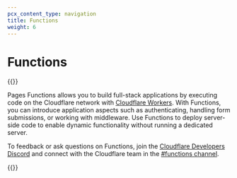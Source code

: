 ```yaml
---
pcx_content_type: navigation
title: Functions
weight: 6
---
```


# Functions

{{<render file="_pages_survey.md">}}

Pages Functions allows you to build full-stack applications by executing code on the Cloudflare network with [Cloudflare Workers](/workers/). With Functions, you can introduce application aspects such as authenticating, handling form submissions, or working with middleware. Use Functions to deploy server-side code to enable dynamic functionality without running a dedicated server.

To feedback or ask questions on Functions, join the [Cloudflare Developers Discord](https://discord.com/invite/cloudflaredev) and connect with the Cloudflare team in the [#functions channel](https://discord.com/channels/595317990191398933/910978223968518144).

{{<directory-listing>}}